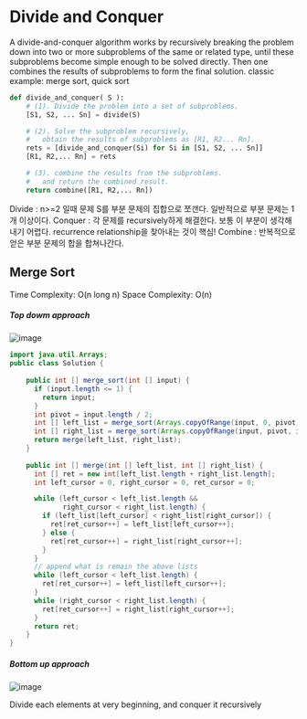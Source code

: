 # Divide and Conquer

A divide-and-conquer algorithm works by recursively breaking the problem down into two or more subproblems of the same or related type, until these subproblems become simple enough to be solved directly. Then one combines the results of subproblems to form the final solution.
classic example: merge sort, quick sort

```python
def divide_and_conquer( S ):
    # (1). Divide the problem into a set of subproblems.
    [S1, S2, ... Sn] = divide(S)

    # (2). Solve the subproblem recursively,
    #   obtain the results of subproblems as [R1, R2... Rn].
    rets = [divide_and_conquer(Si) for Si in [S1, S2, ... Sn]]
    [R1, R2,... Rn] = rets

    # (3). combine the results from the subproblems.
    #   and return the combined result.
    return combine([R1, R2,... Rn])
```

Divide : n>=2 일때 문제 S를 부분 문제의 집합으로 쪼갠다. 일반적으로 부분 문제는 1개 이상이다.
Conquer : 각 문제를 recursively하게 해결한다. 보통 이 부분이 생각해내기 어렵다. recurrence relationship을 찾아내는 것이 핵심!
Combine : 반복적으로 얻은 부분 문제의 합을 합쳐나간다.

## Merge Sort

Time Complexity: O(n long n)
Space Complexity: O(n)


##### Top dowm approach
![image](https://user-images.githubusercontent.com/84948636/164183442-ad2de36f-481d-48d2-aed4-dbe6c056b57c.png)


```java
import java.util.Arrays;
public class Solution {
    
    public int [] merge_sort(int [] input) {
      if (input.length <= 1) {
        return input;
      }
      int pivot = input.length / 2;
      int [] left_list = merge_sort(Arrays.copyOfRange(input, 0, pivot));
      int [] right_list = merge_sort(Arrays.copyOfRange(input, pivot, input.length));
      return merge(left_list, right_list);
    }
    
    public int [] merge(int [] left_list, int [] right_list) {
      int [] ret = new int[left_list.length + right_list.length];
      int left_cursor = 0, right_cursor = 0, ret_cursor = 0;

      while (left_cursor < left_list.length && 
             right_cursor < right_list.length) {
        if (left_list[left_cursor] < right_list[right_cursor]) {
          ret[ret_cursor++] = left_list[left_cursor++];
        } else {
          ret[ret_cursor++] = right_list[right_cursor++];
        }
      }
      // append what is remain the above lists
      while (left_cursor < left_list.length) {
        ret[ret_cursor++] = left_list[left_cursor++];
      }
      while (right_cursor < right_list.length) {
        ret[ret_cursor++] = right_list[right_cursor++];
      }  
      return ret;
    }
}
```

##### Bottom up approach
![image](https://user-images.githubusercontent.com/84948636/164183366-a17556a5-71fc-4de4-89d7-384fcfd7531a.png)

Divide each elements at very beginning, and conquer it recursively



